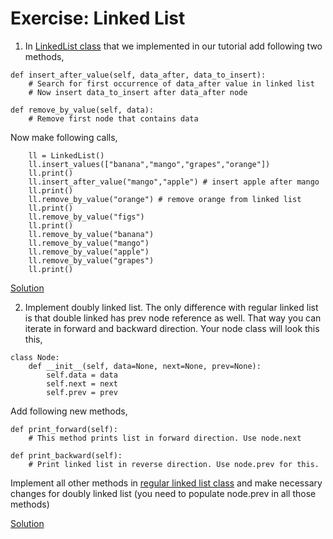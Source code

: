 # Exercise: Linked List

1. In [LinkedList class](https://github.com/codebasics/py/blob/master/DataStructures/3_LinkedList/3_linked_list.py) that we implemented in our tutorial add following two methods,
```
def insert_after_value(self, data_after, data_to_insert):
    # Search for first occurrence of data_after value in linked list
    # Now insert data_to_insert after data_after node

def remove_by_value(self, data):
    # Remove first node that contains data
```
Now make following calls,
```
    ll = LinkedList()
    ll.insert_values(["banana","mango","grapes","orange"])
    ll.print()
    ll.insert_after_value("mango","apple") # insert apple after mango
    ll.print()
    ll.remove_by_value("orange") # remove orange from linked list
    ll.print()
    ll.remove_by_value("figs")
    ll.print()
    ll.remove_by_value("banana")
    ll.remove_by_value("mango")
    ll.remove_by_value("apple")
    ll.remove_by_value("grapes")
    ll.print()
```
[Solution](https://github.com/codebasics/py/blob/master/DataStructures/3_LinkedList/Solution/singly_linked_list_exercise.py)

2. Implement doubly linked list. The only difference with regular linked list is that double linked has prev node reference as well. That way you can iterate in forward and backward direction.
Your node class will look this this,
```
class Node:
    def __init__(self, data=None, next=None, prev=None):
        self.data = data
        self.next = next
        self.prev = prev
```
Add following new methods,
```
def print_forward(self):
    # This method prints list in forward direction. Use node.next

def print_backward(self):
    # Print linked list in reverse direction. Use node.prev for this.
```
Implement all other methods in [regular linked list class](https://github.com/codebasics/py/blob/master/DataStructures/3_LinkedList/3_linked_list.py) and make necessary changes for doubly linked list (you need to populate node.prev in all those methods)

[Solution](https://github.com/codebasics/py/blob/master/DataStructures/3_LinkedList/Solution/doubly_linked_list_exercise.py)
